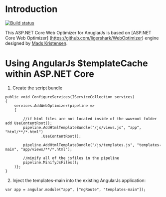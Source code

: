 # Introduction 
[![Build status](https://ci.appveyor.com/api/projects/status/ls698amk4w687olj?svg=true)](https://ci.appveyor.com/project/kdcllc/weboptimizer-angulartemplatecache)

This ASP.NET Core Web Optimizer for AnuglarJs is based on [ASP.NET Core Web Optimizer]
(https://github.com/ligershark/WebOptimizer) engine designed by [Mads Kristensen](https://github.com/madskristensen).


# Using AngularJs $templateCache within ASP.NET Core

1. Create the script bundle
```
public void ConfigureServices(IServiceCollection services)
{
    services.AddWebOptimizer(pipeline =>
    {

        //if html files are not located inside of the wwwroot folder add UseContentRoot();
        pipeline.AddHtmlTemplateBundle("/js/views.js", "app", "html/**/*.html")
                .UseContentRoot();

        pipeline.AddHtmlTemplateBundle("/js/templates.js", "templates-main", "app/views/**/*.html");

        //minify all of the jsfiles in the pipeline
        pipeline.MinifyJsFiles();
    )};
}
```
2. Inject the templates-main into the existing AngularJs application:
```
var app = angular.module("app", ["ngRoute", "templates-main"]);
```

